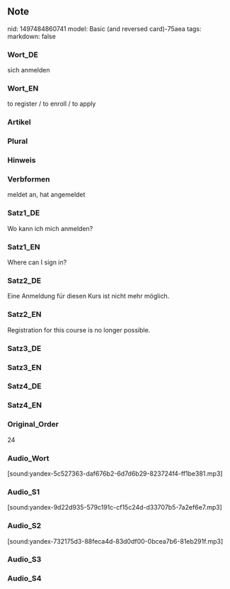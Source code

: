 ## Note
nid: 1497484860741
model: Basic (and reversed card)-75aea
tags: 
markdown: false

### Wort_DE
sich anmelden

### Wort_EN
to register / to enroll / to apply

### Artikel


### Plural


### Hinweis


### Verbformen
meldet an, hat angemeldet

### Satz1_DE
Wo kann ich mich anmelden?

### Satz1_EN
Where can I sign in?

### Satz2_DE
Eine Anmeldung für diesen Kurs ist nicht mehr möglich.

### Satz2_EN
Registration for this course is no longer possible.

### Satz3_DE


### Satz3_EN


### Satz4_DE


### Satz4_EN


### Original_Order
24

### Audio_Wort
[sound:yandex-5c527363-daf676b2-6d7d6b29-823724f4-ff1be381.mp3]

### Audio_S1
[sound:yandex-9d22d935-579c191c-cf15c24d-d33707b5-7a2ef6e7.mp3]

### Audio_S2
[sound:yandex-732175d3-88feca4d-83d0df00-0bcea7b6-81eb291f.mp3]

### Audio_S3


### Audio_S4

